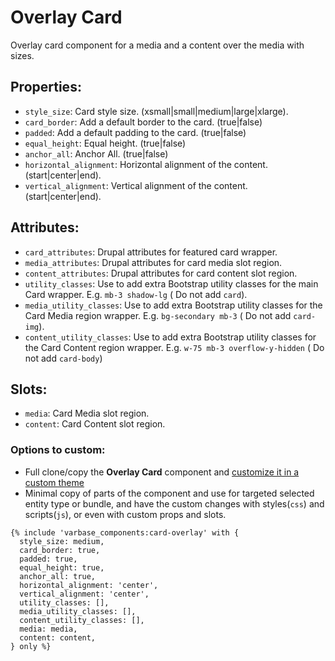 # Overlay Card

Overlay card component for a media and a content over the media with sizes.

## Properties:
* `style_size`: Card style size. (xsmall|small|medium|large|xlarge).
* `card_border`: Add a default border to the card. (true|false)
* `padded`: Add a default padding to the card. (true|false)
* `equal_height`: Equal height. (true|false)
* `anchor_all`: Anchor All. (true|false)
* `horizontal_alignment`: Horizontal alignment of the content. (start|center|end).
* `vertical_alignment`: Vertical alignment of the content. (start|center|end).

## Attributes:
* `card_attributes`: Drupal attributes for featured card wrapper.
* `media_attributes`: Drupal attributes for card media slot region.
* `content_attributes`: Drupal attributes for card content slot region.
* `utility_classes`: Use to add extra Bootstrap utility classes for the main Card wrapper.
                   E.g. `mb-3 shadow-lg` ( Do not add `card`).
* `media_utility_classes`: Use to add extra Bootstrap utility classes for the Card Media region wrapper.
                         E.g. `bg-secondary mb-3` ( Do not add `card-img`).
* `content_utility_classes`: Use to add extra Bootstrap utility classes for the Card Content region wrapper.
                             E.g. `w-75 mb-3 overflow-y-hidden`  ( Do not add `card-body`)

## Slots:
* `media`: Card Media slot region.
* `content`: Card Content slot region.

### Options to custom:
- Full clone/copy the **Overlay Card** component and [customize it in a custom theme](https://docs.varbase.vardot.com/v/10.0.x/developers/theme-development-with-varbase/customize-a-varbase-sdc-component-in-a-custom-theme)
- Minimal copy of parts of the component and use for targeted selected entity type or bundle, and have the custom changes with styles(`css`) and scripts(`js`), or even with custom props and slots.

```
{% include 'varbase_components:card-overlay' with {
  style_size: medium,
  card_border: true,
  padded: true,
  equal_height: true,
  anchor_all: true,
  horizontal_alignment: 'center',
  vertical_alignment: 'center',
  utility_classes: [],
  media_utility_classes: [],
  content_utility_classes: [],
  media: media,
  content: content,
} only %}
```
